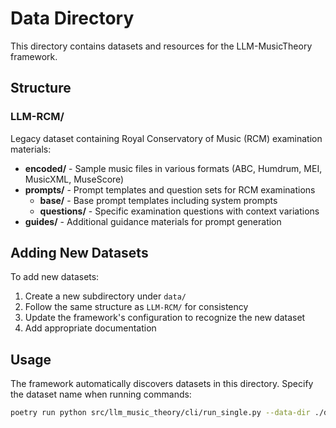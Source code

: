 # Data Directory

This directory contains datasets and resources for the LLM-MusicTheory framework.

## Structure

### LLM-RCM/
Legacy dataset containing Royal Conservatory of Music (RCM) examination materials:

- **encoded/** - Sample music files in various formats (ABC, Humdrum, MEI, MusicXML, MuseScore)
- **prompts/** - Prompt templates and question sets for RCM examinations
  - **base/** - Base prompt templates including system prompts
  - **questions/** - Specific examination questions with context variations
- **guides/** - Additional guidance materials for prompt generation

## Adding New Datasets

To add new datasets:

1. Create a new subdirectory under `data/`
2. Follow the same structure as `LLM-RCM/` for consistency
3. Update the framework's configuration to recognize the new dataset
4. Add appropriate documentation

## Usage

The framework automatically discovers datasets in this directory. Specify the dataset name when running commands:

```bash
poetry run python src/llm_music_theory/cli/run_single.py --data-dir ./data/LLM-RCM --question Q1b --datatype mei
```
